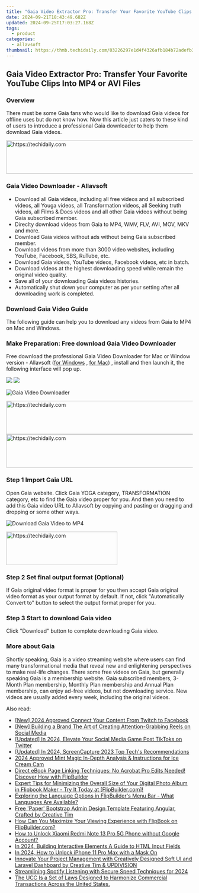 ```yaml
---
title: "Gaia Video Extractor Pro: Transfer Your Favorite YouTube Clips Into MP4 or AVI Files"
date: 2024-09-21T18:43:49.682Z
updated: 2024-09-25T17:03:27.168Z
tags:
  - product
categories:
  - allavsoft
thumbnail: https://thmb.techidaily.com/03226297e1d4f4326afb184b72adefb3e6177057903e76b2e2845e825a7f6538.jpg
---
```


## Gaia Video Extractor Pro: Transfer Your Favorite YouTube Clips Into MP4 or AVI Files

### Overview

There must be some Gaia fans who would like to download Gaia videos for offline uses but do not know how. Now this article just caters to these kind of users to introduce a professional Gaia downloader to help them download Gaia videos.

<!-- affiliate ads begin -->
<a href="https://ephamedtechinc.pxf.io/c/5597632/2130533/26400" target="_top" id="2130533">
  <img src="//a.impactradius-go.com/display-ad/26400-2130533" border="0" alt="https://techidaily.com" width="728" height="90"/>
</a>
<img height="0" width="0" src="https://ephamedtechinc.pxf.io/i/5597632/2130533/26400" style="position:absolute;visibility:hidden;" border="0" />
<!-- affiliate ads end -->

### Gaia Video Downloader - Allavsoft

* Download all Gaia videos, including all free videos and all subscribed videos, all Youga videos, all Transformation videos, all Seeking truth videos, all Films & Docs videos and all other Gaia videos without being Gaia subscribed member.
* Direclty download videos from Gaia to MP4, WMV, FLV, AVI, MOV, MKV and more.
* Download Gaia videos without ads without being Gaia subscribed member.
* Download videos from more than 3000 video websites, including YouTube, Facebook, SBS, RuTube, etc.
* Download Gaia videos, YouTube videos, Facebook videos, etc in batch.
* Download videos at the highest downloading speed while remain the original video quality.
* Save all of your downloading Gaia videos histories.
* Automatically shut down your computer as per your setting after all downloading work is completed.

### Download Gaia Video Guide

The following guide can help you to download any videos from Gaia to MP4 on Mac and Windows.

### Make Preparation: Free download Gaia Video Downloader

Free download the professional Gaia Video Downloader for Mac or Window version - Allavsoft ([for Windows](https://tools.techidaily.com/allavsoft/products/) , [for Mac](https://tools.techidaily.com/allavsoft/products/)) , install and then launch it, the following interface will pop up.

[![](https://www.allavsoft.com/how-to/../images/how-to/free-download-win.jpg)](https://tools.techidaily.com/allavsoft/products/) [![](https://www.allavsoft.com/how-to/../images/how-to/free-download-mac.jpg)](https://tools.techidaily.com/allavsoft/products/)

![Gaia Video Downloader](https://www.allavsoft.com/how-to/../images/allavsoft/screen-shot-600.jpg)

<!-- affiliate ads begin -->
<a href="https://aligracehair.sjv.io/c/5597632/1885947/19272" target="_top" id="1885947">
  <img src="//a.impactradius-go.com/display-ad/19272-1885947" border="0" alt="https://techidaily.com" width="728" height="90"/>
</a>
<img height="0" width="0" src="https://aligracehair.sjv.io/i/5597632/1885947/19272" style="position:absolute;visibility:hidden;" border="0" />
<!-- affiliate ads end -->

<!-- affiliate ads begin -->
<a href="https://appsumo.8odi.net/c/5597632/2037318/7443" target="_top" id="2037318">
  <img src="//a.impactradius-go.com/display-ad/7443-2037318" border="0" alt="https://techidaily.com" width="728" height="90"/>
</a>
<img height="0" width="0" src="https://appsumo.8odi.net/i/5597632/2037318/7443" style="position:absolute;visibility:hidden;" border="0" />
<!-- affiliate ads end -->

### Step 1 Import Gaia URL

Open Gaia website. Click Gaia YOGA category, TRANSFORMATION category, etc to find the Gaia video proper for you. And then you need to add this Gaia video URL to Allavsoft by copying and pasting or dragging and dropping or some other ways.

![Download Gaia Video to MP4](https://www.allavsoft.com/how-to/../images/how-to/download-rtmp-video/download-rtmp-video.jpg)

<!-- affiliate ads begin -->
<a href="https://aidotcom.pxf.io/c/5597632/2129041/19576" target="_top" id="2129041">
  <img src="//a.impactradius-go.com/display-ad/19576-2129041" border="0" alt="https://techidaily.com" width="300" height="90"/>
</a>
<img height="0" width="0" src="https://aidotcom.pxf.io/i/5597632/2129041/19576" style="position:absolute;visibility:hidden;" border="0" />
<!-- affiliate ads end -->

### Step 2 Set final output format (Optional)

If Gaia original video format is proper for you then accept Gaia original video format as your output format by default. If not, click "Automatically Convert to" button to select the output format proper for you.

### Step 3 Start to download Gaia video

Click "Download" button to complete downloading Gaia video.

### More about Gaia

Shortly speaking, Gaia is a video streaming website where users can find many transformational media that reveal new and enlightening perspectives to make real-life changes. There some free videos on Gaia, but generally speaking Gaia is a membership website. Gaia subscribed members, 3-Month Plan membership, Monthly Plan membership and Annual Plan membership, can enjoy ad-free videos, but not downloading service. New videos are usually added every week, including the original videos.

<ins class="adsbygoogle"
     style="display:block"
     data-ad-format="autorelaxed"
     data-ad-client="ca-pub-7571918770474297"
     data-ad-slot="1223367746"></ins>

<ins class="adsbygoogle"
     style="display:block"
     data-ad-client="ca-pub-7571918770474297"
     data-ad-slot="8358498916"
     data-ad-format="auto"
     data-full-width-responsive="true"></ins>

<span class="atpl-alsoreadstyle">Also read:</span>
<div><ul>
<li><a href="https://facebook-video-recording.techidaily.com/new-2024-approved-connect-your-content-from-twitch-to-facebook/"><u>[New] 2024 Approved Connect Your Content From Twitch to Facebook</u></a></li>
<li><a href="https://facebook-clips.techidaily.com/new-building-a-brand-the-art-of-creating-attention-grabbing-reels-on-social-media/"><u>[New] Building a Brand The Art of Creating Attention-Grabbing Reels on Social Media</u></a></li>
<li><a href="https://twitter-videos.techidaily.com/updated-in-2024-elevate-your-social-media-game-post-tiktoks-on-twitter/"><u>[Updated] In 2024, Elevate Your Social Media Game Post TikToks on Twitter</u></a></li>
<li><a href="https://screen-activity-recording.techidaily.com/updated-in-2024-screencapture-2023-top-techs-recommendations/"><u>[Updated] In 2024, ScreenCapture 2023 Top Tech's Recommendations</u></a></li>
<li><a href="https://digital-screen-recording.techidaily.com/2024-approved-mint-magic-in-depth-analysis-and-instructions-for-ice-cream-cam/"><u>2024 Approved Mint Magic In-Depth Analysis & Instructions for Ice Cream Cam</u></a></li>
<li><a href="https://fox-place.techidaily.com/direct-ebook-page-linking-techniques-no-acrobat-pro-edits-needed-discover-how-with-flipbuilder/"><u>Direct eBook Page Linking Techniques: No Acrobat Pro Edits Needed! Discover How with FlipBuilder</u></a></li>
<li><a href="https://fox-place.techidaily.com/expert-tips-for-minimizing-the-overall-size-of-your-digital-photo-album-in-flipbook-maker-try-it-today-at-flipbuildercom/"><u>Expert Tips for Minimizing the Overall Size of Your Digital Photo Album in Flipbook Maker - Try It Today at [FlipBuilder.com]!</u></a></li>
<li><a href="https://fox-place.techidaily.com/exploring-the-language-options-in-flipbuilders-menu-bar-what-languages-are-available/"><u>Exploring the Language Options in FlipBuilder's Menu Bar - What Languages Are Available?</u></a></li>
<li><a href="https://fox-place.techidaily.com/free-paper-bootstrap-admin-design-template-featuring-angular-crafted-by-creative-tim/"><u>Free 'Paper' Bootstrap Admin Design Template Featuring Angular, Crafted by Creative Tim</u></a></li>
<li><a href="https://fox-place.techidaily.com/how-can-you-maximize-your-viewing-experience-with-flipbook-on-flipbuildercom/"><u>How Can You Maximize Your Viewing Experience with FlipBook on FlipBuilder.com?</u></a></li>
<li><a href="https://unlock-android.techidaily.com/how-to-unlock-xiaomi-redmi-note-13-pro-5g-phone-without-google-account-by-drfone-android/"><u>How to Unlock Xiaomi Redmi Note 13 Pro 5G Phone without Google Account?</u></a></li>
<li><a href="https://twitter-videos.techidaily.com/in-2024-building-interactive-elements-a-guide-to-html-input-fields/"><u>In 2024, Building Interactive Elements A Guide to HTML Input Fields</u></a></li>
<li><a href="https://ios-unlock.techidaily.com/in-2024-how-to-unlock-iphone-11-pro-max-with-a-mask-on-by-drfone-ios/"><u>In 2024, How to Unlock iPhone 11 Pro Max with a Mask On</u></a></li>
<li><a href="https://fox-place.techidaily.com/innovate-your-project-management-with-creatively-designed-soft-ui-and-laravel-dashboard-by-creative-tim-and-updivision/"><u>Innovate Your Project Management with Creatively Designed Soft UI and Laravel Dashboard by Creative Tim & UPDIVISION</u></a></li>
<li><a href="https://some-skills.techidaily.com/streamlining-spotify-listening-with-secure-speed-techniques-for-2024/"><u>Streamlining Spotify Listening with Secure Speed Techniques for 2024</u></a></li>
<li><a href="https://fox-place.techidaily.com/the-ucc-is-a-set-of-laws-designed-to-harmonize-commercial-transactions-across-the-united-states/"><u>The UCC Is a Set of Laws Designed to Harmonize Commercial Transactions Across the United States.</u></a></li>
</ul></div>

